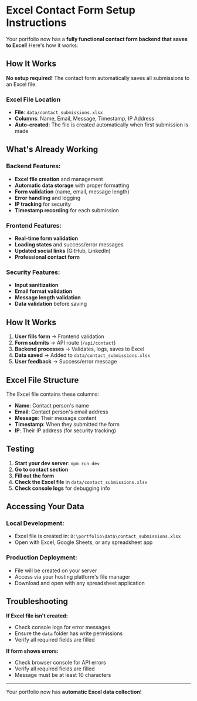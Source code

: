 # Excel Contact Form Setup Instructions

Your portfolio now has a **fully functional contact form backend that saves to Excel**! Here's how it works:

## How It Works

**No setup required!** The contact form automatically saves all submissions to an Excel file.

### Excel File Location
- **File**: `data/contact_submissions.xlsx`
- **Columns**: Name, Email, Message, Timestamp, IP Address
- **Auto-created**: The file is created automatically when first submission is made

## What's Already Working

### **Backend Features:**
- **Excel file creation** and management
- **Automatic data storage** with proper formatting
- **Form validation** (name, email, message length)
- **Error handling** and logging
- **IP tracking** for security
- **Timestamp recording** for each submission

### **Frontend Features:**
- **Real-time form validation**
- **Loading states** and success/error messages
- **Updated social links** (GitHub, LinkedIn)
- **Professional contact form**

### **Security Features:**
- **Input sanitization**
- **Email format validation**
- **Message length validation**
- **Data validation** before saving

## How It Works

1. **User fills form** → Frontend validation
2. **Form submits** → API route (`/api/contact`)
3. **Backend processes** → Validates, logs, saves to Excel
4. **Data saved** → Added to `data/contact_submissions.xlsx`
5. **User feedback** → Success/error message

## Excel File Structure

The Excel file contains these columns:
- **Name**: Contact person's name
- **Email**: Contact person's email address
- **Message**: Their message content
- **Timestamp**: When they submitted the form
- **IP**: Their IP address (for security tracking)

## Testing

1. **Start your dev server**: `npm run dev`
2. **Go to contact section**
3. **Fill out the form**
4. **Check the Excel file** in `data/contact_submissions.xlsx`
5. **Check console logs** for debugging info

## Accessing Your Data

### **Local Development:**
- Excel file is created in: `D:\portfolio\data\contact_submissions.xlsx`
- Open with Excel, Google Sheets, or any spreadsheet app

### **Production Deployment:**
- File will be created on your server
- Access via your hosting platform's file manager
- Download and open with any spreadsheet application

## Troubleshooting

**If Excel file isn't created:**
- Check console logs for error messages
- Ensure the `data` folder has write permissions
- Verify all required fields are filled

**If form shows errors:**
- Check browser console for API errors
- Verify all required fields are filled
- Message must be at least 10 characters

---

Your portfolio now has **automatic Excel data collection**!
